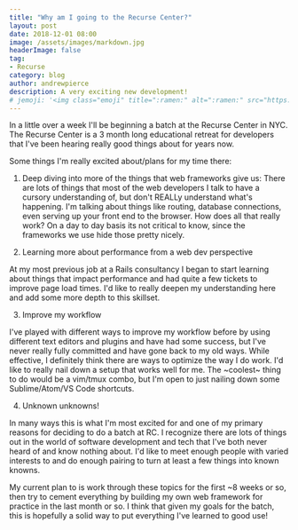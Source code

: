 ```yaml
---
title: "Why am I going to the Recurse Center?"
layout: post
date: 2018-12-01 08:00
image: /assets/images/markdown.jpg
headerImage: false
tag:
- Recurse
category: blog
author: andrewpierce
description: A very exciting new development!
# jemoji: '<img class="emoji" title=":ramen:" alt=":ramen:" src="https://assets.github.com/images/icons/emoji/unicode/1f35c.png" height="20" width="20" align="absmiddle">'
---
```


In a little over a week I'll be beginning a batch at the Recurse Center in NYC. The Recurse Center is a 3 month long educational retreat for developers that I've been hearing really good things about for years now.

Some things I'm really excited about/plans for my time there: 

1) Deep diving into more of the things that web frameworks give us:
There are lots of things that most of the web developers I talk to have a cursory understanding of, but don't REALLy understand what's happening. I'm talking about things like routing, database connections, even serving up your front end to the browser. How does all that really work? On a day to day basis its not critical to know, since the frameworks we use hide those pretty nicely. 


2) Learning more about performance from a web dev perspective
  
At my most previous job at a Rails consultancy I began to start learning about things that impact performance and had quite a few tickets to improve page load times. I'd like to really deepen my understanding here and add some more depth to this skillset. 


3) Improve my workflow

I've played with different ways to improve my workflow before by using different text editors and plugins and have had some success, but I've never really fully committed and have gone back to my old ways. While effective, I definitely think there are ways to optimize the way I do work. I'd like to really nail down a setup that works well for me. The ~coolest~ thing to do would be a vim/tmux combo, but I'm open to just nailing down some Sublime/Atom/VS Code shortcuts. 


4) Unknown unknowns! 

In many ways this is what I'm most excited for and one of my primary reasons for deciding to do a batch at RC. I recognize there are lots of things out in the world of software development and tech that I've both never heard of and know nothing about. I'd like to meet enough people with varied interests to and do enough pairing to turn at least a few things into known knowns.



My current plan to is work through these topics for the first ~8 weeks or so, then try to cement everything by building my own web framework for practice in the last month or so. I think that given my goals for the batch, this is hopefully a solid way to put everything I've learned to good use! 

 
